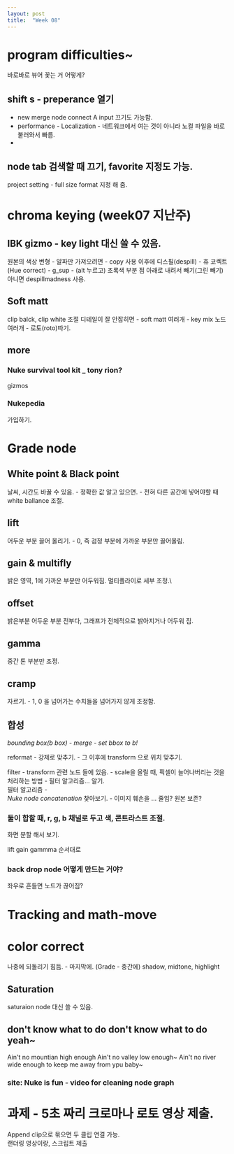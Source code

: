 ```yaml
---
layout: post
title:  "Week 08"
---
```



# program difficulties~  

바로바로 뷰어 꽃는 거 어떻게?  

## shift s - preperance 열기
- new merge node connect A input 끄기도 가능함.
- performance - Localization - 네트워크에서 여는 것이 아니라 노컬 파일을 바로 불러와서 빠름.  
- 
## node tab 검색할 때 끄기, favorite 지정도 가능. 
project setting - full size format 지정 해 줌.  



# chroma keying (week07 지난주)

## IBK gizmo - key light 대신 쓸 수 있음.

원본의 색상 변형 - 알파만 가져오려면 - copy 사용
이후에 디스필(despill) - 휴 코렉트 (Hue correct) - g_sup -  (alt 누르고) 초록색 부분 점 아래로 내려서 빼기(그린 빼기) 
아니면 despillmadness 사용.

## Soft matt
clip balck, clip white 조절
디테일이 잘 안잡히면 - soft matt 여러개 - key mix 노드 여러개 - 로토(roto)따기.

## more  

### Nuke survival tool kit _ tony rion?  

gizmos  

### Nukepedia  

가입하기.  

# Grade node  

## White point  & Black point
날씨, 시간도 바꿀 수 있음. - 정확한 값 알고 있으면. - 전혀 다른 공간에 넣어야할 때 white ballance 조절.

## lift   
어두운 부분 끌어 올리기. - 0, 즉 검정 부분에 가까운 부분만 끌어올림.  

## gain & multifly
밝은 영역, 1에 가까운 부분만 어두워짐. 
멀티플라이로 세부 조정.\

## offset
밝은부분 어두운 부분 전부다, 그래프가 전체적으로 밝아지거나 어두워 짐.  

## gamma   
중간 톤 부분만 조정.  

## cramp
자르기. - 1, 0 을 넘어가는 수치들을 넘어가지 않게 조정함.  

## 합성  

*bounding box(b box) - merge - set bbox to b!*    

reformat - 강제로 맞추기.  - 그 이후에 transform 으로 위치 맞추기.

filter - transform 관련 노드 들에 있음. - scale을 올릴 때, 픽셀이 늘어나버리는 것을 처리하는 방법 - 필터 알고리즘... 알기.  
필터 알고리즘 -  
*Nuke node concatenation* 찾아보기. - 이미지 훼손을 ... 줄임? 원본 보존?

### 둘이 합할 때, r, g, b 채널로 두고 색, 콘트라스트 조절.  

화면 분할 해서 보기.  

lift gain gammma 순서대로  

### back drop node 어떻게 만드는 거야?  
좌우로 흔들면 노드가 끊어짐?  

# Tracking and math-move   

# color correct   
나중에 되돌리기 힘듬.  - 마지막에. (Grade - 중간에)
shadow, midtone, highlight

## Saturation  
saturaion node 대신 쓸 수 있음.

##  don't know what to do don't know what to do yeah~ 
Ain't no mountian high enough Ain't no valley low enough~ Ain't no river wide enough to keep me away from ypu baby~

### site: Nuke is fun - video for cleaning node graph 

# 과제 - 5초 짜리 크로마나 로토 영상 제출.  
Append clip으로 묶으면 두 클립 연결 가능.  
랜더링 영상이랑, 스크립트 제출
